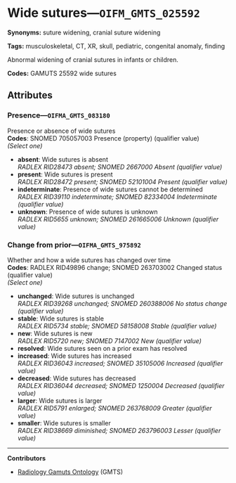 # Wide sutures—`OIFM_GMTS_025592`

**Synonyms:** suture widening, cranial suture widening

**Tags:** musculoskeletal, CT, XR, skull, pediatric, congenital anomaly, finding

Abnormal widening of cranial sutures in infants or children.

**Codes:** GAMUTS 25592 wide sutures

## Attributes

### Presence—`OIFMA_GMTS_083180`

Presence or absence of wide sutures  
**Codes**: SNOMED 705057003 Presence (property) (qualifier value)  
*(Select one)*

- **absent**: Wide sutures is absent  
_RADLEX RID28473 absent; SNOMED 2667000 Absent (qualifier value)_
- **present**: Wide sutures is present  
_RADLEX RID28472 present; SNOMED 52101004 Present (qualifier value)_
- **indeterminate**: Presence of wide sutures cannot be determined  
_RADLEX RID39110 indeterminate; SNOMED 82334004 Indeterminate (qualifier value)_
- **unknown**: Presence of wide sutures is unknown  
_RADLEX RID5655 unknown; SNOMED 261665006 Unknown (qualifier value)_

### Change from prior—`OIFMA_GMTS_975892`

Whether and how a wide sutures has changed over time  
**Codes**: RADLEX RID49896 change; SNOMED 263703002 Changed status (qualifier value)  
*(Select one)*

- **unchanged**: Wide sutures is unchanged  
_RADLEX RID39268 unchanged; SNOMED 260388006 No status change (qualifier value)_
- **stable**: Wide sutures is stable  
_RADLEX RID5734 stable; SNOMED 58158008 Stable (qualifier value)_
- **new**: Wide sutures is new  
_RADLEX RID5720 new; SNOMED 7147002 New (qualifier value)_
- **resolved**: Wide sutures seen on a prior exam has resolved  
- **increased**: Wide sutures has increased  
_RADLEX RID36043 increased; SNOMED 35105006 Increased (qualifier value)_
- **decreased**: Wide sutures has decreased  
_RADLEX RID36044 decreased; SNOMED 1250004 Decreased (qualifier value)_
- **larger**: Wide sutures is larger  
_RADLEX RID5791 enlarged; SNOMED 263768009 Greater (qualifier value)_
- **smaller**: Wide sutures is smaller  
_RADLEX RID38669 diminished; SNOMED 263796003 Lesser (qualifier value)_

---

**Contributors**

- [Radiology Gamuts Ontology](https://gamuts.net/) (GMTS)